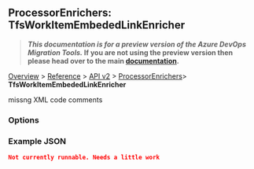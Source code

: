 ## ProcessorEnrichers: TfsWorkItemEmbededLinkEnricher

>**_This documentation is for a preview version of the Azure DevOps Migration Tools._ If you are not using the preview version then please head over to the main [documentation](https://nkdagility.github.io/azure-devops-migration-tools).**

[Overview](../../../index.md) > [Reference](../../index.md) > [API v2](../index.md) > [ProcessorEnrichers](index.md)> **TfsWorkItemEmbededLinkEnricher**

missng XML code comments

### Options

<Options>

### Example JSON

```JSON
Not currently runnable. Needs a little work
```